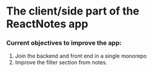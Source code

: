 # The client/side part of the ReactNotes app

### Current objectives to improve the app:
  1. Join the backend and front end in a single monorepo
  2. Improve the filter section from notes.
